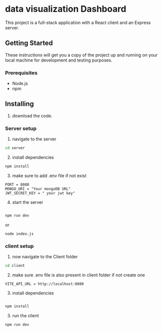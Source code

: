 # data visualization Dashboard

This project is a full-stack application with a React client and an Express server.

## Getting Started

These instructions will get you a copy of the project up and running on your local machine for development and testing purposes.

### Prerequisites

- Node.js
- npm

## Installing

1. download the code.

### Server setup

1. navigate to the server

```bash
cd server

```

2. install dependencies

```bash
npm install
```

3. make sure to add .env file if not exist

```
PORT = 8080
MONGO_URI = "Your mongoDB URL"
JWT_SECRET_KEY = " your jwt key"

```

4. start the server

```bash

npm run dev

```

or

```
node index.js
```

### client setup

1. now navigate to the Client folder

```bash
cd client
```

2. make sure .env file is also present in client folder if not create one

```
VITE_API_URL = http://localhost:8080

```

3. install dependencies

```bash

npm install
```

3. run the client

```bash
npm run dev

```
